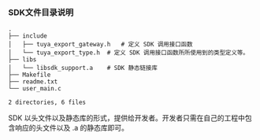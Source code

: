 
### SDK文件目录说明

```shell
.
├── include
│   ├── tuya_export_gateway.h   # 定义 SDK 调用接口函数
│   └── tuya_export_type.h  # 定义 SDK 调用接口函数所所使用到的类型定义等。
├── libs
│   └── libsdk_support.a    # SDK 静态链接库
├── Makefile
├── readme.txt
└── user_main.c

2 directories, 6 files
```

SDK 以头文件以及静态库的形式，提供给开发者。开发者只需在自己的工程中包含响应的头文件以及 .a 的静态库即可。